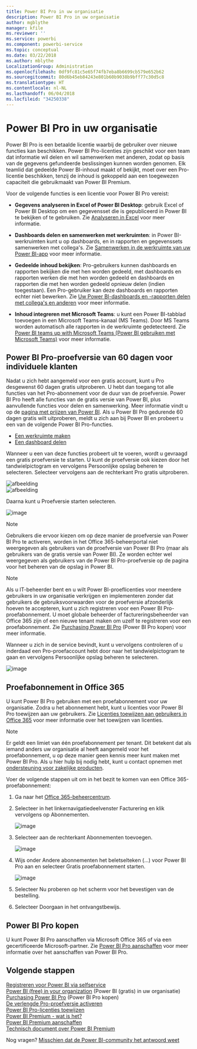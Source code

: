 ```yaml
---
title: Power BI Pro in uw organisatie
description: Power BI Pro in uw organisatie
author: mgblythe
manager: kfile
ms.reviewer: ''
ms.service: powerbi
ms.component: powerbi-service
ms.topic: conceptual
ms.date: 03/22/2018
ms.author: mblythe
LocalizationGroup: Administration
ms.openlocfilehash: 0df9fc81c5e65f74fb7eba8b6699cb579e652b62
ms.sourcegitcommit: 80d6b45eb84243e801b60b9038b9bff77c30d5c8
ms.translationtype: HT
ms.contentlocale: nl-NL
ms.lasthandoff: 06/04/2018
ms.locfileid: "34250338"
---
```

# <a name="power-bi-pro-in-your-organization"></a>Power BI Pro in uw organisatie

Power BI Pro is een betaalde licentie waarbij de gebruiker over nieuwe functies kan beschikken. Power BI Pro-licenties zijn geschikt voor een team dat informatie wil delen en wil samenwerken met anderen, zodat op basis van de gegevens gefundeerde beslissingen kunnen worden genomen.  Elk teamlid dat gedeelde Power BI-inhoud maakt of bekijkt, moet over een Pro-licentie beschikken, tenzij de inhoud is gekoppeld aan een toegewezen capaciteit die gebruikmaakt van Power BI Premium.

Voor de volgende functies is een licentie voor Power BI Pro vereist:

* **Gegevens analyseren in Excel of Power BI Desktop**: gebruik Excel of Power BI Desktop om een gegevensset die is gepubliceerd in Power BI te bekijken of te gebruiken. Zie [Analyseren in Excel](service-analyze-in-excel.md) voor meer informatie.

* **Dashboards delen en samenwerken met werkruimten**: in Power BI-werkruimten kunt u op dashboards, en in rapporten en gegevenssets samenwerken met collega's. Zie [Samenwerken in de werkruimte van uw Power BI-app](service-collaborate-power-bi-workspace.md) voor meer informatie.

* **Gedeelde inhoud bekijken**: Pro-gebruikers kunnen dashboards en rapporten bekijken die met hen worden gedeeld, met dashboards en rapporten werken die met hen worden gedeeld en dashboards en rapporten die met hen worden gedeeld opnieuw delen (indien toegestaan). Een Pro-gebruiker kan deze dashboards en rapporten echter niet bewerken. Zie [Uw Power BI-dashboards en -rapporten delen met collega's en anderen](service-share-dashboards.md) voor meer informatie.

* **Inhoud integreren met Microsoft Teams**: u kunt een Power BI-tabblad toevoegen in een Microsoft Teams-kanaal (MS Teams). Door MS Teams worden automatisch alle rapporten in de werkruimte gedetecteerd. Zie [Power BI teams up with Microsoft Teams (Power BI gebruiken met Microsoft Teams)](https://powerbi.microsoft.com/en-us/blog/power-bi-teams-up-with-microsoft-teams/) voor meer informatie. 

## <a name="power-bi-pro-60-day-trial-for-individuals"></a>Power BI Pro-proefversie van 60 dagen voor individuele klanten

Nadat u zich hebt aangemeld voor een gratis account, kunt u Pro desgewenst 60 dagen gratis uitproberen. U hebt dan toegang tot alle functies van het Pro-abonnement voor de duur van de proefversie. Power BI Pro heeft alle functies van de gratis versie van Power BI, plus aanvullende functies voor delen en samenwerking. Meer informatie vindt u op de [pagina met prijzen van Power BI](https://powerbi.microsoft.com/en-us/pricing/). Als u Power BI Pro gedurende 60 dagen gratis wilt uitproberen, meldt u zich aan bij Power BI en probeert u een van de volgende Power BI Pro-functies.

* [Een werkruimte maken](service-create-distribute-apps.md)
* [Een dashboard delen](service-share-dashboards.md)

Wanneer u een van deze functies probeert uit te voeren, wordt u gevraagd een gratis proefversie te starten. U kunt de proefversie ook kiezen door het tandwielpictogram en vervolgens Persoonlijke opslag beheren te selecteren. Selecteer vervolgens aan de rechterkant Pro gratis uitproberen.

   ![afbeelding](media/service-power-bi-pro-in-your-organization/service-power-bi-pro-in-your-organization-01.png)
   </br>
   ![afbeelding](media/service-power-bi-pro-in-your-organization/service-power-bi-pro-in-your-organization-02.png)

Daarna kunt u Proefversie starten selecteren.

   ![image](media/service-power-bi-pro-in-your-organization/service-power-bi-pro-in-your-organization-03.png)

> [!NOTE]
> Gebruikers die ervoor kiezen om op deze manier de proefversie van Power BI Pro te activeren, worden in het Office 365-beheerportal niet weergegeven als gebruikers van de proefversie van Power BI Pro (maar als gebruikers van de gratis versie van Power BI). Ze worden echter wel weergegeven als gebruikers van de Power BI Pro-proefversie op de pagina voor het beheren van de opslag in Power BI.
>

> [!NOTE]
> Als u IT-beheerder bent en u wilt Power BI-proeflicenties voor meerdere gebruikers in uw organisatie verkrijgen en implementeren zonder dat gebruikers de gebruiksvoorwaarden voor de proefversie afzonderlijk hoeven te accepteren, kunt u zich registreren voor een Power BI Pro-proefabonnement. U moet globale beheerder of factureringsbeheerder van Office 365 zijn of een nieuwe tenant maken om uzelf te registreren voor een proefabonnement. Zie [Purchasing Power BI Pro](service-admin-purchasing-power-bi-pro.md) (Power BI Pro kopen) voor meer informatie.
>

Wanneer u zich in de service bevindt, kunt u vervolgens controleren of u inderdaad een Pro-proefaccount hebt door naar het tandwielpictogram te gaan en vervolgens Persoonlijke opslag beheren te selecteren.

   ![image](media/service-power-bi-pro-in-your-organization/service-power-bi-pro-in-your-organization-04.png)

## <a name="subscription-trial-in-office-365"></a>Proefabonnement in Office 365

U kunt Power BI Pro gebruiken met een proefabonnement voor uw organisatie. Zodra u het abonnement hebt, kunt u licenties voor Power BI Pro toewijzen aan uw gebruikers. Zie [Licenties toewijzen aan gebruikers in Office 365](https://support.office.com/en-us/article/assign-licenses-to-users-in-office-365-for-business-997596b5-4173-4627-b915-36abac6786dc?ui=en-US&rs=en-US&ad=US) voor meer informatie over het toewijzen van licenties.

> [!NOTE]
> Er geldt een limiet van één proefabonnement per tenant. Dit betekent dat als iemand anders uw organisatie al heeft aangemeld voor het proefabonnement, u op deze manier geen kennis meer kunt maken met Power BI Pro. Als u hier hulp bij nodig hebt, kunt u contact opnemen met [ondersteuning voor zakelijke producten](https://support.office.microsoft.com/en-us/article/contact-support-for-business-products-admin-help-32a17ca7-6fa0-4870-8a8d-e25ba4ccfd4b?CorrelationId=552bbf37-214f-4202-80cb-b94240dcd671&ui=en-US&rs=en-US&ad=US).
>

Voer de volgende stappen uit om in het bezit te komen van een Office 365-proefabonnement:

1. Ga naar het [Office 365-beheercentrum](https://portal.office.com/adminportal/home#/homepage).
2. Selecteer in het linkernavigatiedeelvenster Facturering en klik vervolgens op Abonnementen.

   ![image](media/service-power-bi-pro-in-your-organization/service-power-bi-pro-in-your-organization-05.png)

3. Selecteer aan de rechterkant Abonnementen toevoegen.

   ![image](media/service-power-bi-pro-in-your-organization/service-power-bi-pro-in-your-organization-06.png)

4. Wijs onder Andere abonnementen het beletselteken (...) voor Power BI Pro aan en selecteer Gratis proefabonnement starten.

   ![image](media/service-power-bi-pro-in-your-organization/service-power-bi-pro-in-your-organization-07.png) 

5. Selecteer Nu proberen op het scherm voor het bevestigen van de bestelling.
6. Selecteer Doorgaan in het ontvangstbewijs.

## <a name="purchasing-power-bi-pro"></a>Power BI Pro kopen

U kunt Power BI Pro aanschaffen via Microsoft Office 365 of via een gecertificeerde Microsoft-partner. Zie [Power BI Pro aanschaffen](service-admin-purchasing-power-bi-pro.md) voor meer informatie over het aanschaffen van Power BI Pro.

## <a name="next-steps"></a>Volgende stappen
[Registreren voor Power BI via selfservice](service-admin-signing-up-for-power-bi-with-a-new-office-365-trial.md)
<br/>
[Power BI (free) in your organization](service-admin-service-free-in-your-organization.md) (Power BI (gratis) in uw organisatie)
<br/>
[Purchasing Power BI Pro](service-admin-purchasing-power-bi-pro.md) (Power BI Pro kopen)
<br/>
[De verlengde Pro-proefversie activeren](service-extended-pro-trial.md)
<br/>
[Power BI Pro-licenties toewijzen](service-admin-assigning-power-bi-pro-licenses.md)
<br/>
[Power BI Premium - wat is het?](service-admin-premium-manage.md)
<br/>
[Power BI Premium aanschaffen](service-admin-premium-purchase.md)
<br/>
[Technisch document over Power BI Premium](https://aka.ms/pbipremiumwhitepaper)

Nog vragen? [Misschien dat de Power BI-community het antwoord weet](https://community.powerbi.com/)